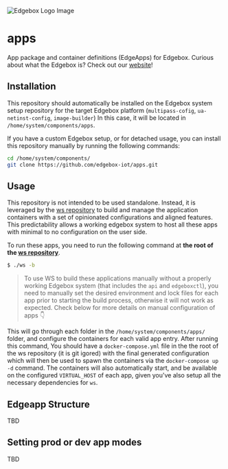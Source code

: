 ![Edgebox Logo Image](https://adm-listmonk.edgebox.io/uploads/logo_transparent_horizontal_300x100.png)
# apps

App package and container definitions (EdgeApps) for Edgebox.
Curious about what the Edgebox is? Check out our [website](https://edgebox.io)!

## Installation

This repository should automatically be installed on the Edgebox system setup repository for the target Edgebox platform (`multipass-cofig`, `ua-netinst-config`, `image-builder`)
In this case, it will be located in `/home/system/components/apps`.

If you have a custom Edgebox setup, or for detached usage, you can install this repository manually by running the following commands:
```bash
cd /home/system/components/
git clone https://github.com/edgebox-iot/apps.git
```

## Usage

This repository is not intended to be used standalone. Instead, it is leveraged by the [ws repository](https://github.com/edgebox-iot/ws) to build and manage the application containers with a set of opinionated configurations and aligned features. This predictability allows a working edgebox system to host all these apps with minimal to no configuration on the user side.

To run these apps, you need to run the following command at **the root of the [ws repository](https://github.com/edgebox-iot/ws)**.
```bash
$ ./ws -b
```
> To use WS to build these applications manually without a properly working Edgebox system (that includes the `api` and `edgeboxctl`), you need to manually set the desired environment and lock files for each app prior to starting the build process, otherwise it will not work as expected. Check below for more details on manual configuration of apps 👇

This will go through each folder in the `/home/system/components/apps/` folder, and configure the containers for each valid app entry. 
After running this command, You should have a `docker-compose.yml` file in the the root of the ws repository (it is git igored) with the final generated configuration which will then be used to spawn the containers via the `docker-compose up -d` command.
The containers will also automatically start, and be available on the configured `VIRTUAL_HOST` of each app, given you've also setup all the necessary dependencies for `ws`.


## Edgeapp Structure

TBD

## Setting prod or dev app modes

TBD
 
